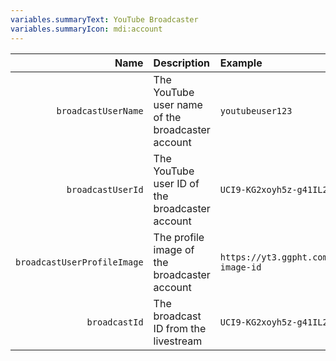 ```yaml
---
variables.summaryText: YouTube Broadcaster
variables.summaryIcon: mdi:account
---
```


| Name | Description | Example |
|-----:|:------------|:--------|
`broadcastUserName` | The YouTube user name of the broadcaster account | `youtubeuser123`
`broadcastUserId` | The YouTube user ID of the broadcaster account | `UCI9-KG2xoyh5z-g41IL2jqf`
`broadcastUserProfileImage` | The profile image of the broadcaster account | `https://yt3.ggpht.com/ytc/profile-image-id`
`broadcastId` | The broadcast ID from the livestream | `UCI9-KG2xoyh5z-g41IL2jqf`
